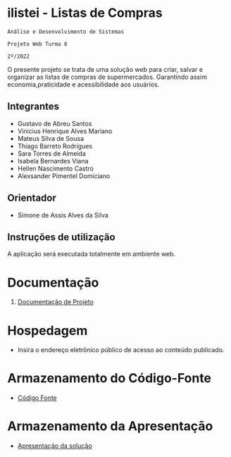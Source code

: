 # ilistei - Listas de Compras

`Análise e Desenvolvimento de Sistemas`

`Projeto Web Turma 8`

`2º/2022`

O presente projeto se trata de uma solução web para criar, salvar e organizar as listas de compras de supermercados. Garantindo assim economia,praticidade e acessibilidade aos usuários.

## Integrantes

* Gustavo de Abreu Santos
* Vinicius Henrique Alves Mariano
* Mateus Silva de Sousa
* Thiago Barreto Rodrigues
* Sara Torres de Almeida
* Isabela Bernardes Viana
* Hellen Nascimento Castro
* Alexsander Pimentel Domiciano

## Orientador

* Simone de Assis Alves da Silva

## Instruções de utilização

A aplicação será executada totalmente em ambiente web.

# Documentação

<ol>
<li><a href="docs/Documentação de Projeto.md"> Documentação de Projeto</a></li>
</ol>

# Hospedagem

* Insira o endereço eletrônico público de acesso ao conteúdo publicado. 

# Armazenamento do Código-Fonte

* <a href="src/README.md">Código Fonte</a>

# Armazenamento da Apresentação

* <a href="presentation/README.md">Apresentação da solução</a>
